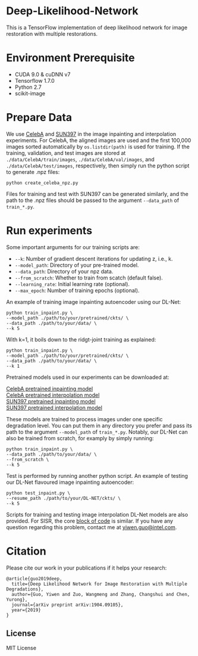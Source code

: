 # Deep-Likelihood-Network
This is a TensorFlow implementation of deep likelihood network for image restoration with multiple restorations.

# Environment Prerequisite
* CUDA 9.0 & cuDNN v7
* Tensorflow 1.7.0
* Python 2.7
* scikit-image

# Prepare Data
We use [CelebA](http://mmlab.ie.cuhk.edu.hk/projects/CelebA.html) and [SUN397](https://groups.csail.mit.edu/vision/SUN/) in the image inpainting and interpolation experiments. For CelebA, the aligned images are used and the first 100,000 images sorted automatically by `os.listdir(path)` is used for training. If the training, validation, and test images are stored at `./data/CelebA/train/images`, `./data/CelebA/val/images`, and `./data/CelebA/test/images`, respectively, then simply run the python script to generate .npz files:
```
python create_celeba_npz.py
``` 
Files for training and test with SUN397 can be generated similarly, and the path to the .npz files should be passed to the argument `--data_path` of `train_*.py`.

# Run experiments
Some important arguments for our training scripts are:
* `--k`: Number of gradient descent iterations for updating z, i.e., k.
* `--model_path`: Directory of your pre-trained model.
* `--data_path`: Directory of your npz data.
* `--from_scratch`: Whether to train from scatch (default false).
* `--learning_rate`: Initial learning rate (optional).
* `--max_epoch`: Number of training epochs (optional).

An example of training image inpainting autoencoder using our DL-Net:
```
python train_inpaint.py \
--model_path ./path/to/your/pretrained/ckts/ \
--data_path ./path/to/your/data/ \
--k 5
```
With k=1, it boils down to the ridgt-joint training as explained:
```
python train_inpaint.py \
--model_path ./path/to/your/pretrained/ckts/ \
--data_path ./path/to/your/data/ \
--k 1
```
Pretrained models used in our experiments can be downloaded at:

[CelebA pretrained inpainting model](https://drive.google.com/open?id=1Udu4dB_YFF2MscfrcbfWeQ1HxoMY7HUs) \
[CelebA pretrained interpolation model](https://drive.google.com/open?id=1UwBxo7tdxIUfNhmf22iihzEoyTmsHX8X) \
[SUN397 pretrained inpainting model](https://drive.google.com/open?id=1xzMgAkhSNCvYXSdKbWLDAlzHIiAe-bxP) \
[SUN397 pretrained interpolation model](https://drive.google.com/open?id=1yWt-zyUS3uSMrGGaWl82dzXxsG_4BGyO)

These models are trained to process images under one specific degradation level. You can put them in any directory you prefer and pass its path to the argument `--model_path` of `train_*.py`. Notably, our DL-Net can also be trained from scratch, for examply by simply running:
```
python train_inpaint.py \
--data_path ./path/to/your/data/ \
--from_scratch \
--k 5
```
Test is performed by running another python script. An example of testing our DL-Net flavoured image inpainting autoencoder:
```
python test_inpaint.py \
--resume_path ./path/to/your/DL-NET/ckts/ \
--k 5
```
Scripts for training and testing image interpolation DL-Net models are also provided. For SISR, the core [block of code](https://github.com/yiwenguo/Deep-Likelihood-Network/blob/74561ce6d667107ef822d61280751924233231db/network_model.py#L211) is similar. If you have any question regarding this problem, contact me at yiwen.guo@intel.com.

# Citation
Please cite our work in your publications if it helps your research:
```
@article{guo2019deep,
  title={Deep Likelihood Network for Image Restoration with Multiple Degradations},
  author={Guo, Yiwen and Zuo, Wangmeng and Zhang, Changshui and Chen, Yurong},
  journal={arXiv preprint arXiv:1904.09105},
  year={2019}
}
```

## License
MIT License
